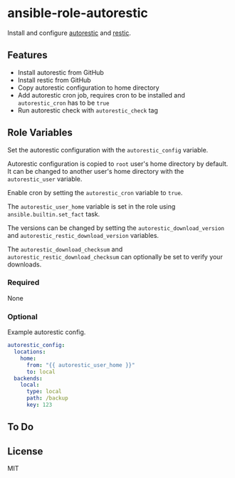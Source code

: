 # ansible-role-autorestic

Install and configure [autorestic](https://github.com/cupcakearmy/autorestic) and [restic](https://github.com/restic/restic).

## Features

- Install autorestic from GitHub
- Install restic from GitHub
- Copy autorestic configuration to home directory
- Add autorestic cron job, requires cron to be installed and `autorestic_cron` has to be `true`
- Run autorestic check with `autorestic_check` tag

## Role Variables

Set the autorestic configuration with the `autorestic_config` variable.

Autorestic configuration is copied to `root` user's home directory by default.
It can be changed to another user's home directory with the `autorestic_user` variable.

Enable cron by setting the `autorestic_cron` variable to `true`.

The `autorestic_user_home` variable is set in the role using `ansible.builtin.set_fact` task.

The versions can be changed by setting the `autorestic_download_version` and `autorestic_restic_download_version` variables.

The `autorestic_download_checksum` and `autorestic_restic_download_checksum` can optionally be set to verify your downloads.

### Required

None

### Optional

Example autorestic config.

```yaml
autorestic_config:
  locations:
    home:
      from: "{{ autorestic_user_home }}"
      to: local
  backends:
    local:
      type: local
      path: /backup
      key: 123
```

## To Do

## License

MIT

